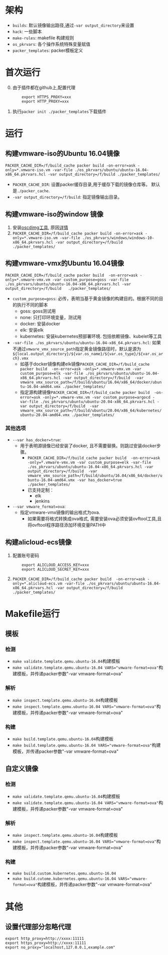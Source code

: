 # 架构
* `builds`: 默认镜像输出路径,通过`-var output_directory`来设置
* `hack`: 一些脚本
* `make-rules`: makefile 构建规则
* `os_pkrvars`: 各个操作系统特殊变量赋值
* `packer_templates`: packer模板定义

# 首次运行
0.  由于插件都在github上,配置代理
    ```
        export HTTPS_PROXY=xxx
        export HTTP_PROXY=xxx
    ```
1. 执行`packer init ./packer_templates`下载插件

# 运行
## 构建vmware-iso的Ubuntu 16.04镜像
`PACKER_CACHE_DIR=/f/build_cache packer build -on-error=ask -only=*.vmware-iso.vm -var-file ./os_pkrvars/ubuntu/ubuntu-16.04-x86_64.pkrvars.hcl -var output_directory=/f/build ./packer_templates/`
* `PACKER_CACHE_DIR`: 设置packer缓存目录,用于缓存下载的镜像仓库等。 默认是`./packer_cache`.
* `-var output_directory=/f/build`: 指定镜像输出目录。

## 构建vmware-iso的window 镜像
1. 安装[oscdimg工具](https://learn.microsoft.com/en-us/windows-hardware/get-started/adk-install), 原因[详情](https://github.com/hashicorp/packer-plugin-vsphere/issues/181)
2. `PACKER_CACHE_DIR=/f/build_cache packer build -on-error=ask -only=*.vmware-iso.vm -var-file ./os_pkrvars/windows/windows-10-x86_64.pkrvars.hcl -var output_directory=/f/build ./packer_templates/`

## 构建vmware-vmx的Ubuntu 16.04镜像
`PACKER_CACHE_DIR=/f/build_cache packer build  -on-error=ask -only=*.vmware-vmx.vm -var custom_purpose=goss -var-file ./os_pkrvars/ubuntu/ubuntu-16.04-x86_64.pkrvars.hcl -var output_directory=/f/build   ./packer_templates/`
*  `custom_purpose=goss`: 必传，表明当基于黄金镜像的构建目的。根据不同的目的执行不同的脚本
    * goss: goss测试用
    * none: 只打印环境变量，测试用
    * docker: 安装docker
    * elk: 安装elk
    * kubernetes: 安装kubernetes预部署环境. 包括依赖镜像、kubelet等工具
* `-var-file ./os_pkrvars/ubuntu/ubuntu-16.04-x86_64.pkrvars.hcl`: 如果不通过`vmware_vmx_source_path`指定黄金镜像路径时，默认是源为`${local.output_directory}/${var.os_name}/${var.os_type}/${var.os_arch}.vmx`
    * 如基于docker镜像构建elk镜像`PACKER_CACHE_DIR=/f/build_cache packer build  -on-error=ask -only=*.vmware-vmx.vm -var custom_purpose=elk -var-file ./os_pkrvars/ubuntu/ubuntu-16.04-x86_64.pkrvars.hcl -var output_directory=/f/build  -var vmware_vmx_source_path=/f/build/ubuntu/16.04/x86_64/docker/ubuntu-16.04-amd64.vmx ./packer_templates/`
    * 指定源构建镜像`PACKER_CACHE_DIR=/f/build_cache packer build  -on-error=ask -only=*.vmware-vmx.vm -var custom_purpose=argocd -var-file ./os_pkrvars/ubuntu/ubuntu-20.04-x86_64.pkrvars.hcl -var output_directory=/f/build  -var vmware_vmx_source_path=/f/build/ubuntu/20.04/x86_64/kubernetes/ubuntu-20.04-amd64.vmx ./packer_templates/`
### 其他选项
* `--var has_docker=true`:
    * 用于表明源镜像已经安装了docker, 且不需要替换。则跳过安装docker步骤。
        * `PACKER_CACHE_DIR=/f/build_cache packer build  -on-error=ask -only=*.vmware-vmx.vm -var custom_purpose=elk -var-file ./os_pkrvars/ubuntu/ubuntu-16.04-x86_64.pkrvars.hcl -var output_directory=/f/build  -var vmware_vmx_source_path=/f/build/ubuntu/16.04/x86_64/docker/ubuntu-16.04-amd64.vmx -var has_docker=true ./packer_templates/`
        * 已支持定制：
            * elk
            * jenkins
* `--var vmware_format=ova`:
    * 指定vmware-vmx镜像的输出格式为ova.            
        * 如果需要将格式转换成ova格式, 需要安装ova必须安装ovftool工具,且将ovftool程序路径添加环境变量PATH中

## 构建alicloud-ecs镜像
1.  配置账号密码
    ```
        export ALICLOUD_ACCESS_KEY=xxx
        export ALICLOUD_SECRET_KEY=xxx
    ```
2. `PACKER_CACHE_DIR=/f/build_cache packer build  -on-error=ask -only=*.alicloud-ecs.vm -var-file ./os_pkrvars/ubuntu/ubuntu-16.04-x86_64.pkrvars.hcl -var output_directory=/f/build ./packer_templates/`


# Makefile运行
## 模板
### 检测
* `make validate.template.qemu.ubuntu-16.04`构建模板
* `make validate.template.qemu.ubuntu-16.04 VARS="vmware-format=ova"`构建模板，并传递packer参数"-var vmware-format=ova"
### 解析
* `make inspect.template.qemu.ubuntu-16.04`构建模板
* `make inspect.template.qemu.ubuntu-16.04 VARS="vmware-format=ova"`构建模板，并传递packer参数"-var vmware-format=ova"

### 构建
* `make build.template.qemu.ubuntu-16.04`构建模板
* `make build.template.qemu.ubuntu-16.04 VARS="vmware-format=ova"`构建模板，并传递packer参数"-var vmware-format=ova"
## 自定义镜像
### 检测
* `make validate.template.qemu.ubuntu-16.04`构建模板
* `make validate.template.qemu.ubuntu-16.04 VARS="vmware-format=ova"`构建模板，并传递packer参数"-var vmware-format=ova"
### 解析
* `make inspect.template.qemu.ubuntu-16.04`构建模板
* `make inspect.template.qemu.ubuntu-16.04 VARS="vmware-format=ova"`构建模板，并传递packer参数"-var vmware-format=ova"
### 构建
* `make build.custom.kubernetes.qemu.ubuntu-16.04`
* `make build.cutome.kubernetes.qemu.ubuntu-16.04 VARS="vmware-format=ova"`构建模板，并传递packer参数"-var vmware-format=ova"

# 其他
## 设置代理部分忽略代理
```
export http_proxy=http://xxxx:11111
export https_proxy=http://xxxx:11111
export no_proxy="localhost,127.0.0.1,example.com"
```